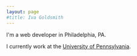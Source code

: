 ```yaml
---
layout: page
#title: Iva Goldsmith
---
```


I'm a web developer in Philadelphia, PA.

I currently work at the [University of Pennsylvania](https://www.upenn.edu/).